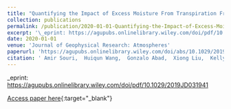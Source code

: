 ```yaml
---
title: "Quantifying the Impact of Excess Moisture From Transpiration From Crops on an Extreme Heat Wave Event in the Midwestern U.S.: A Top-Down Constraint From Moderate Resolution Imaging Spectroradiometer Water Vapor Retrieval"
collection: publications
permalink: /publication/2020-01-01-Quantifying-the-Impact-of-Excess-Moisture-From-Transpiration-From-Crops-on-an-Extreme-Heat-Wave-Event-in-the-Midwestern-US-A-Top-Down-Constraint-From-Moderate-Resolution-Imaging-Spectroradiometer-Water-Vapor-Retrieval
excerpt: '\_eprint: https://agupubs.onlinelibrary.wiley.com/doi/pdf/10.1029/2019JD031941'
date: 2020-01-01
venue: 'Journal of Geophysical Research: Atmospheres'
paperurl: 'https://agupubs.onlinelibrary.wiley.com/doi/abs/10.1029/2019JD031941'
citation: ' Amir Souri,  Huiqun Wang,  Gonzalo Abad,  Xiong Liu,  Kelly Chance, &quot;Quantifying the Impact of Excess Moisture From Transpiration From Crops on an Extreme Heat Wave Event in the Midwestern U.S.: A Top-Down Constraint From Moderate Resolution Imaging Spectroradiometer Water Vapor Retrieval.&quot; Journal of Geophysical Research: Atmospheres, 2020.'
---
```

\_eprint: https://agupubs.onlinelibrary.wiley.com/doi/pdf/10.1029/2019JD031941

[Access paper here](https://agupubs.onlinelibrary.wiley.com/doi/abs/10.1029/2019JD031941){:target="_blank"}
